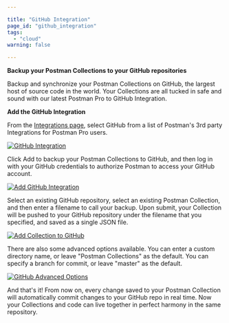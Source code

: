 ```yaml
---

title: "GitHub Integration"
page_id: "github_integration"
tags: 
  - "cloud"
warning: false

---
```


**Backup your Postman Collections to your GitHub repositories**

Backup and synchronize your Postman Collections on GitHub, the largest host of source code in the world. Your Collections are all tucked in safe and sound with our latest Postman Pro to GitHub Integration.

**Add the GitHub Integration**

From the [Integrations page][0], select GitHub from a list of Postman's 3rd party Integrations for Postman Pro users.

[![GitHub Integration](https://s3.amazonaws.com/postman-static-getpostman-com/postman-docs/githubIntegration.png)][1]

Click Add to backup your Postman Collections to GitHub, and then log in with your GitHub credentials to authorize Postman to access your GitHub account.

[![Add GitHub Integration](https://s3.amazonaws.com/postman-static-getpostman-com/postman-docs/github_add.png)][2]

Select an existing GitHub repository, select an existing Postman Collection, and then enter a filename to call your backup. Upon submit, your Collection will be pushed to your GitHub repository under the filename that you specified, and saved as a single JSON file.

[![Add Collection to GitHub](https://s3.amazonaws.com/postman-static-getpostman-com/postman-docs/github.gif)][3]

There are also some advanced options available.  You can enter a custom directory name, or leave "Postman Collections" as the default. You can specify a branch for commit, or leave "master" as the default.

[![GitHub Advanced Options](https://s3.amazonaws.com/postman-static-getpostman-com/postman-docs/github_advanced.png)][4]

And that's it!  From now on, every change saved to your Postman Collection will automatically commit changes to your GitHub repo in real time.  Now your Collections and code can live together in perfect harmony in the same repository.

[0]: https://app.getpostman.com/dashboard/integrations
[1]: https://s3.amazonaws.com/postman-static-getpostman-com/postman-docs/githubIntegration.png
[2]: https://s3.amazonaws.com/postman-static-getpostman-com/postman-docs/github_add.png
[3]: https://s3.amazonaws.com/postman-static-getpostman-com/postman-docs/github.gif
[4]: https://s3.amazonaws.com/postman-static-getpostman-com/postman-docs/github_advanced.png
